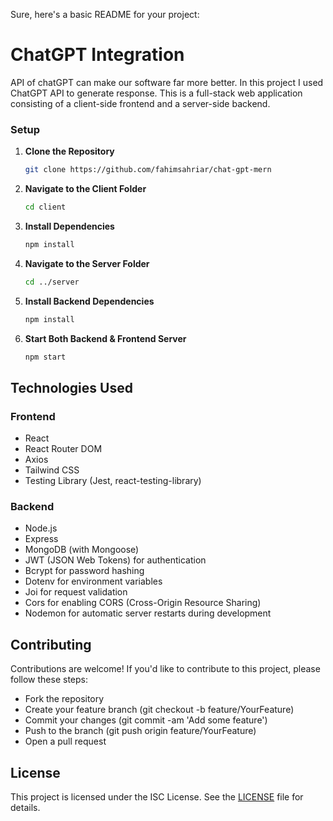 Sure, here's a basic README for your project:

# **ChatGPT Integration**

API of chatGPT can make our software far more better. In this project I used ChatGPT API to generate response. This is a full-stack web application consisting of a client-side frontend and a server-side backend.


### Setup
1. **Clone the Repository**
   ```bash
   git clone https://github.com/fahimsahriar/chat-gpt-mern
   

2. **Navigate to the Client Folder**

    ```bash
    cd client

3. **Install Dependencies**

    ```bash
    npm install

4. **Navigate to the Server Folder**

    ```bash
    cd ../server

5. **Install Backend Dependencies**

    ```bash
    npm install

6. **Start Both Backend & Frontend Server**

    ```bash
    npm start
## **Technologies Used**

### **Frontend**

- React
- React Router DOM
- Axios
- Tailwind CSS
- Testing Library (Jest, react-testing-library)

### **Backend**

- Node.js
- Express
- MongoDB (with Mongoose)
- JWT (JSON Web Tokens) for authentication
- Bcrypt for password hashing
- Dotenv for environment variables
- Joi for request validation
- Cors for enabling CORS (Cross-Origin Resource Sharing)
- Nodemon for automatic server restarts during development

## **Contributing**

Contributions are welcome! If you'd like to contribute to this project, please follow these steps:

- Fork the repository
- Create your feature branch (git checkout -b feature/YourFeature)
- Commit your changes (git commit -am 'Add some feature')
- Push to the branch (git push origin feature/YourFeature)
- Open a pull request

## **License**

This project is licensed under the ISC License. See the [LICENSE](https://chat.openai.com/c/LICENSE) file for details.

